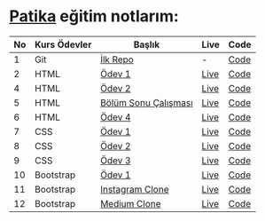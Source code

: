 # [Patika](https://app.patika.dev/paths) eğitim notlarım:

| No  | Kurs Ödevler | Başlık                                                                      | Live                                                         | Code                                                                    |
| --- | ------------ | --------------------------------------------------------------------------- | ------------------------------------------------------------ | ----------------------------------------------------------------------- |
| 1   | Git          | [İlk Repo](https://app.patika.dev/courses/git/odev1)                        | -                                                            | [Code](https://github.com/ulascan54/patika-edu/tree/main/homework-1)    |
| 2   | HTML         | [Ödev 1](https://app.patika.dev/courses/html/odev1)                         | [Live](https://ulascan54.github.io/patika-edu/html/hw-1/)    | [Code](https://github.com/ulascan54/patika-edu/tree/main/html/hw-1)     |
| 4   | HTML         | [Ödev 2](https://app.patika.dev/courses/html/odev2)                         | [Live](https://ulascan54.github.io/patika-edu/html/hw-2/)    | [Code](https://github.com/ulascan54/patika-edu/tree/main/html/hw-2)     |
| 5   | HTML         | [Bölüm Sonu Çalışması](https://app.patika.dev/courses/html/bolum-sonu2)     | [Live](https://ulascan54.github.io/patika-edu/html/hw-3/)    | [Code](https://github.com/ulascan54/patika-edu/tree/main/html/hw-3)     |
| 6   | HTML         | [Ödev 4](https://app.patika.dev/courses/html/odev3)                         | [Live](https://ulascan54.github.io/patika-edu/html/hw-4/)    | [Code](https://github.com/ulascan54/patika-edu/tree/main/html/hw-4)     |
| 7   | CSS          | [Ödev 1](https://app.patika.dev/courses/css/odev1)                          | [Live](https://ulascan54.github.io/patika-edu/css/1-hw/)     | [Code](https://github.com/ulascan54/patika-edu/tree/main/css/1-hw)      |
| 8   | CSS          | [Ödev 2](https://app.patika.dev/courses/css/odev2)                          | [Live](https://ulascan54.github.io/patika-edu/css/2-hw/)     | [Code](https://github.com/ulascan54/patika-edu/tree/main/css/2-hw)      |
| 9   | CSS          | [Ödev 3](https://app.patika.dev/courses/css/odev3)                          | [Live](https://ulascan54.github.io/patika-edu/css/3-hw/)     | [Code](https://github.com/ulascan54/patika-edu/tree/main/css/3-hw)      |
| 10  | Bootstrap    | [Ödev 1](https://app.patika.dev/courses/bootstrap/odev1)                    | [Live](https://ulascan54.github.io/patika-edu/bootsrap/hw-1) | [Code](https://github.com/ulascan54/patika-edu/tree/main/bootsrap/hw-1) |
| 11  | Bootstrap    | [Instagram Clone](https://app.patika.dev/courses/bootstrap/odev2)           | [Live](https://ulascan54.github.io/patika-edu/bootsrap/hw-2) | [Code](https://github.com/ulascan54/patika-edu/tree/main/bootsrap/hw-2) |
| 12  | Bootstrap    | [Medium Clone](https://app.patika.dev/courses/bootstrap/klon-calismasi-tek) | [Live](https://ulascan54.github.io/patika-edu/bootsrap/hw-3) | [Code](https://github.com/ulascan54/patika-edu/tree/main/bootsrap/hw-3) |
